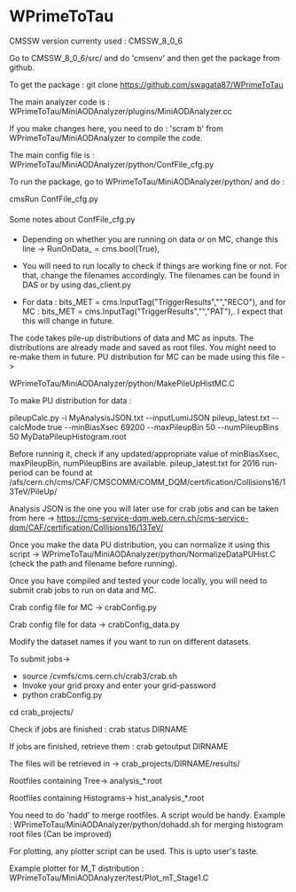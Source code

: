 # WPrimeToTau

CMSSW version currenty used : CMSSW_8_0_6

Go to CMSSW_8_0_6/src/ and do 'cmsenv' and then get the package from github.

To get the package :
git clone https://github.com/swagata87/WPrimeToTau

The main analyzer code is :
WPrimeToTau/MiniAODAnalyzer/plugins/MiniAODAnalyzer.cc

If you make changes here, you need to do : 'scram b' from WPrimeToTau/MiniAODAnalyzer to compile the code.

The main config file is :
WPrimeToTau/MiniAODAnalyzer/python/ConfFile_cfg.py

To run the package, go to WPrimeToTau/MiniAODAnalyzer/python/ and do :

cmsRun ConfFile_cfg.py

####
Some notes about ConfFile_cfg.py
####
- Depending on whether you are running on data or on MC, change this line -> RunOnData_ = cms.bool(True),

- You will need to run locally to check if things are working fine or not. For that, change the filenames accordingly. The filenames can be found in DAS or by using das_client.py

- For data : bits_MET = cms.InputTag("TriggerResults","","RECO"),
and for MC : bits_MET = cms.InputTag("TriggerResults","","PAT"),.  I expect that this will change in future.

The code takes pile-up distributions of data and MC as inputs. The distributions are already made and saved as root files. You might need to re-make them in future. PU distribution for MC can be made using this file ->

WPrimeToTau/MiniAODAnalyzer/python/MakePileUpHistMC.C 

To make PU distribution for data :

pileupCalc.py -i MyAnalysisJSON.txt --inputLumiJSON pileup_latest.txt  --calcMode true --minBiasXsec 69200 --maxPileupBin 50 --numPileupBins 50  MyDataPileupHistogram.root

Before running it, check if any updated/appropriate value of minBiasXsec, maxPileupBin, numPileupBins are available. 
pileup_latest.txt for 2016 run-period can be found at /afs/cern.ch/cms/CAF/CMSCOMM/COMM_DQM/certification/Collisions16/13TeV/PileUp/

Analysis JSON is the one you will later use for crab jobs and can be taken from here ->
https://cms-service-dqm.web.cern.ch/cms-service-dqm/CAF/certification/Collisions16/13TeV/

Once you make the data PU distribution, you can normalize it using this script ->
WPrimeToTau/MiniAODAnalyzer/python/NormalizeDataPUHist.C (check the path and filename before running).

Once you have compiled and tested your code locally, you will need to submit crab jobs to run on data and MC. 

Crab config file for MC -> crabConfig.py

Crab config file for data -> crabConfig_data.py

Modify the dataset names if you want to run on different datasets.

To submit jobs->
- source /cvmfs/cms.cern.ch/crab3/crab.sh
- Invoke your grid proxy and enter your grid-password
- python crabConfig.py

cd crab_projects/ 

Check if jobs are finished : crab status DIRNAME

If jobs are finished, retrieve them : crab getoutput DIRNAME

The files will be retrieved in -> crab_projects/DIRNAME/results/

Rootfiles containing Tree-> analysis_*.root

Rootfiles containing Histograms-> hist_analysis_*.root

You need to do 'hadd' to merge rootfiles. A script would be handy. 
Example :  WPrimeToTau/MiniAODAnalyzer/python/dohadd.sh for merging histogram root files (Can be improved)

For plotting, any plotter script can be used. This is upto user's taste. 

Example plotter for M_T distribution : WPrimeToTau/MiniAODAnalyzer/test/Plot_mT_Stage1.C 





